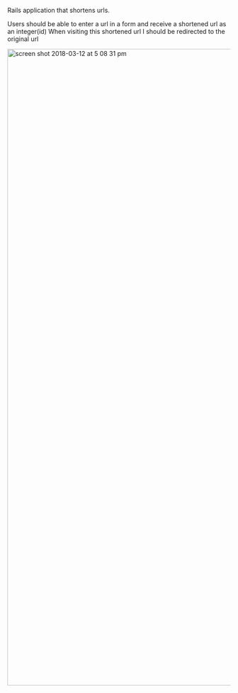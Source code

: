 Rails application that shortens urls.

Users should be able to enter a url in a form and receive a shortened url as an integer(id)
When visiting this shortened url I should be redirected to the original url

<img width="1439" alt="screen shot 2018-03-12 at 5 08 31 pm" src="https://user-images.githubusercontent.com/33850591/37309727-2bebb83a-2618-11e8-8319-6fee0f29105e.png">
